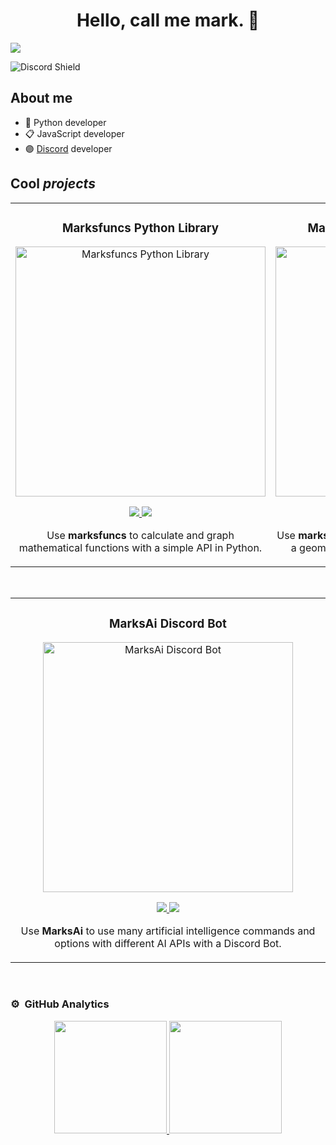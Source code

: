 <div align="center">
<h1 align="center">Hello, call me <strong> mark.</strong> 👋</h1>
</div>
<img src="https://i.ibb.co/kSpjZgb/brie.png">

![Discord Shield](https://dcbadge.limes.pink/api/shield/708377162318741537)

## About me

- 🐍 Python developer
- 📋 JavaScript developer
- 🟣 [Discord](http://discordapp.com/users/708377162318741537) developer

## Cool _projects_

<table>
<tr>
<td width="50%">
<h3 align="center">Marksfuncs Python Library</h3>
<div align="center">
<a href="https://github.com/marc1fino/marksfuncs" target="_blank"><img src="https://i.ibb.co/1byrZdg/marksfuncs.png" width="400" alt="Marksfuncs Python Library"></a>
<br>
<p>
<a href="https://github.com/marc1fino/marksfuncs" target="_blank">
<img src="https://img.shields.io/badge/CODE-ff9?style=for-the-badge&logo=github&logoColor=black">
</a>
<a href="https://pypi.org/project/marksfuncs/" target="_blank">
<img src="https://img.shields.io/pypi/dm/marksfuncs?style=flat-square&logo=dependabot&logoColor=white&color=blue">
</a>
</p>
<p>Use <strong>marksfuncs</strong> to calculate and graph mathematical functions with a simple API in Python.</p>
</div>
</td>

<td width="50%">
<h3 align="center">Marksgeometrys Python Library</h3>
<div align="center">                                       
<a href="https://github.com/marc1fino/marksgeometrys" target="_blank"><img src="https://i.ibb.co/HXJ8xq7/marksfuncs-1.png" width="400" alt="Marksgeometrys Python Library"></a>
<br>
<p>
<a href="https://github.com/marc1fino/marksgeometrys" target="_blank">
<img src="https://img.shields.io/badge/CODE-ff9?style=for-the-badge&logo=github&logoColor=black">
</a>
<a href="https://pypi.org/project/marksgeometrys/" target="_blank">
<img src="https://img.shields.io/pypi/dm/marksgeometrys?style=flat-square&logo=dependabot&logoColor=white&color=blue">
</a>
</p>
<p>Use <strong>marksgeometrys</strong> to calculate area or volume of a geometric figure with a simple API in Python.</p>
</div>
</td>
</tr>
</table>
<br>
<table>
<tr>
<td width="50%">
<h3 align="center">MarksAi Discord Bot</h3>
<div align="center">
<a href="https://github.com/marc1fino/MarksAi" target="_blank"><img src="https://i.ibb.co/C9TqP3f/marksfuncs-2.png" width="400" alt="MarksAi Discord Bot"></a>
<p>
<a href="https://github.com/marc1fino/MarksAi" target="_blank">
<img src="https://img.shields.io/badge/CODE-ff9?style=for-the-badge&logo=github&logoColor=black">
</a>
<a href="https://discord.com/oauth2/authorize?client_id=1238487304553762889&permissions=8&scope=bot+applications.commands" target="_blank">
<img src="https://dcbadge.limes.pink/api/shield/1238487304553762889?bot=true">
</a>
</p>
<p>Use <strong>MarksAi</strong> to use many artificial intelligence commands and options with different AI APIs with a Discord Bot.</p>
</div>
</td>
</tr>
</table>


</div>
<br>

### ⚙️ &nbsp;GitHub Analytics

<p align="center">
<a href="https://github.com/ArisGuimera">
  <img height="180em" src="https://github-readme-stats-eight-theta.vercel.app/api?username=marc1fino&show_icons=true&theme=algolia&include_all_commits=true&count_private=true"/>
  <img height="180em" src="https://github-readme-stats-eight-theta.vercel.app/api/top-langs/?username=marc1fino&layout=compact&langs_count=8&theme=algolia"/>
</a>
</p>

